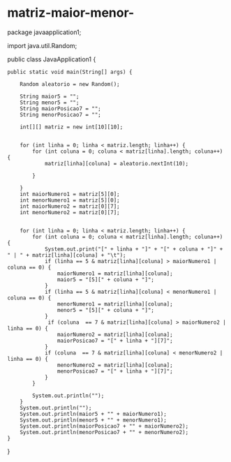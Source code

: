 # matriz-maior-menor-

package javaapplication1;

import java.util.Random;

public class JavaApplication1 {

    public static void main(String[] args) {
    
        Random aleatorio = new Random();

        String maior5 = "";
        String menor5 = "";
        String maiorPosicao7 = "";
        String menorPosicao7 = "";
        
        int[][] matriz = new int[10][10];
        
        
        for (int linha = 0; linha < matriz.length; linha++) {
            for (int coluna = 0; coluna < matriz[linha].length; coluna++) {
                matriz[linha][coluna] = aleatorio.nextInt(10);
                
            }
            
        }
        int maiorNumero1 = matriz[5][0];
        int menorNumero1 = matriz[5][0];
        int maiorNumero2 = matriz[0][7];
        int menorNumero2 = matriz[0][7];
        
        
        for (int linha = 0; linha < matriz.length; linha++) {
            for (int coluna = 0; coluna < matriz[linha].length; coluna++) {
                System.out.print("[" + linha + "]" + "[" + coluna + "]" + " | " + matriz[linha][coluna] + "\t");
                if (linha == 5 & matriz[linha][coluna] > maiorNumero1 | coluna == 0) {
                    maiorNumero1 = matriz[linha][coluna];
                    maior5 = "[5][" + coluna + "]";
                }
                if (linha == 5 & matriz[linha][coluna] < menorNumero1 | coluna == 0) {
                    menorNumero1 = matriz[linha][coluna];
                    menor5 = "[5][" + coluna + "]";
                }
                 if (coluna  == 7 & matriz[linha][coluna] > maiorNumero2 | linha == 0) {
                    maiorNumero2 = matriz[linha][coluna];
                    maiorPosicao7 = "[" + linha + "][7]";
                }
                if (coluna  == 7 & matriz[linha][coluna] < menorNumero2 | linha == 0) {
                    menorNumero2 = matriz[linha][coluna];
                    menorPosicao7 = "[" + linha + "][7]";
                }
            }
            
            System.out.println("");
        }
        System.out.println("");
        System.out.println(maior5 + "" + maiorNumero1);
        System.out.println(menor5 + "" + menorNumero1);
        System.out.println(maiorPosicao7 + "" + maiorNumero2);
        System.out.println(menorPosicao7 + "" + menorNumero2);
    }

}
